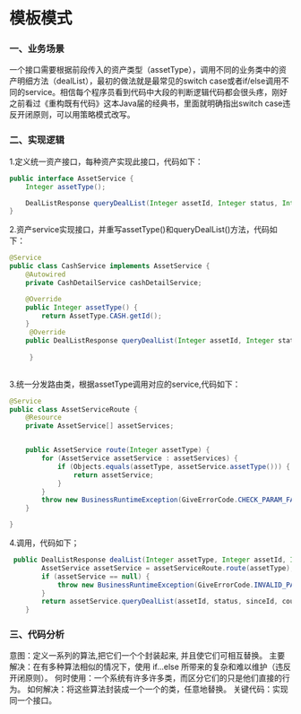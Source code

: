 # 模板模式

### 一、业务场景
一个接口需要根据前段传入的资产类型（assetType），调用不同的业务类中的资产明细方法（dealList），最初的做法就是最常见的switch case或者if/else调用不同的service。相信每个程序员看到代码中大段的判断逻辑代码都会很头疼，刚好之前看过《重构既有代码》这本Java届的经典书，里面就明确指出switch case违反开闭原则，可以用策略模式改写。

<!--more-->

### 二、实现逻辑

1.定义统一资产接口，每种资产实现此接口，代码如下：
```java
public interface AssetService {
    Integer assetType();

    DealListResponse queryDealList(Integer assetId, Integer status, Integer sinceId, Integer count);
}
```
2.资产service实现接口，并重写assetType()和queryDealList()方法，代码如下：

```java
@Service
public class CashService implements AssetService {
    @Autowired
    private CashDetailService cashDetailService;

    @Override
    public Integer assetType() {
        return AssetType.CASH.getId();
    }
	 @Override
    public DealListResponse queryDealList(Integer assetId, Integer status, Integer sinceId, Integer count) {
		   
	 }
    
```
3.统一分发路由类，根据assetType调用对应的service,代码如下：
```java
@Service
public class AssetServiceRoute {
    @Resource
    private AssetService[] assetServices;


    public AssetService route(Integer assetType) {
        for (AssetService assetService : assetServices) {
            if (Objects.equals(assetType, assetService.assetType())) {
                return assetService;
            }
        }
        throw new BusinessRuntimeException(GiveErrorCode.CHECK_PARAM_FAILED);
    }

}
```
4.调用，代码如下；
```java
 public DealListResponse dealList(Integer assetType, Integer assetId, Integer status, Integer sinceId, Integer count) {
        AssetService assetService = assetServiceRoute.route(assetType);
        if (assetService == null) {
            throw new BusinessRuntimeException(GiveErrorCode.INVALID_PARAMS);
        }
        return assetService.queryDealList(assetId, status, sinceId, count);
    }
```
### 三、代码分析
意图：定义一系列的算法,把它们一个个封装起来, 并且使它们可相互替换。
主要解决：在有多种算法相似的情况下，使用 if...else 所带来的复杂和难以维护（违反开闭原则）。
何时使用：一个系统有许多许多类，而区分它们的只是他们直接的行为。
如何解决：将这些算法封装成一个一个的类，任意地替换。
关键代码：实现同一个接口。
